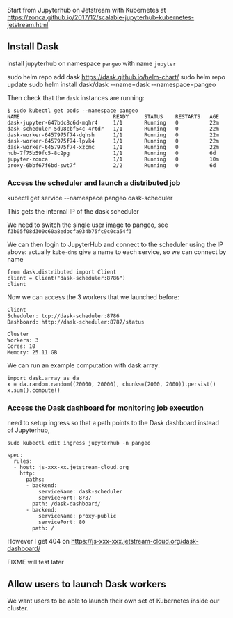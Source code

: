 Start from Jupyterhub on Jetstream with Kubernetes at <https://zonca.github.io/2017/12/scalable-jupyterhub-kubernetes-jetstream.html>

## Install Dask

install jupyterhub on namespace `pangeo` with name `jupyter`


sudo helm repo add dask https://dask.github.io/helm-chart/
sudo helm repo update
sudo helm install dask/dask --name=dask --namespace=pangeo

Then check that the `dask` instances are running:

```
$ sudo kubectl get pods --namespace pangeo
NAME                              READY     STATUS    RESTARTS   AGE
dask-jupyter-647bdc8c6d-mqhr4     1/1       Running   0          22m
dask-scheduler-5d98cbf54c-4rtdr   1/1       Running   0          22m
dask-worker-6457975f74-dqhsh      1/1       Running   0          22m
dask-worker-6457975f74-lpvk4      1/1       Running   0          22m
dask-worker-6457975f74-xzcmc      1/1       Running   0          22m                                          hub-7f75b59fc5-8c2pg              1/1       Running   0          6d
jupyter-zonca                     1/1       Running   0          10m
proxy-6bbf67f6bd-swt7f            2/2       Running   0          6d
```

### Access the scheduler and launch a distributed job

kubectl get service --namespace pangeo dask-scheduler

This gets the internal IP of the dask scheduler

We need to switch the single user image to pangeo, see `f3b05f08d300c60a8edbcfa934b75fc9c0ca54f3`

We can then login to JupyterHub and connect to the scheduler using the IP above:
actually `kube-dns` give a name to each service, so we can connect by name
```
from dask.distributed import Client
client = Client("dask-scheduler:8786")
client
```

Now we can access the 3 workers that we launched before:

```
Client
Scheduler: tcp://dask-scheduler:8786
Dashboard: http://dask-scheduler:8787/status

Cluster
Workers: 3
Cores: 10
Memory: 25.11 GB
```

We can run an example computation with dask array:

```
import dask.array as da
x = da.random.random((20000, 20000), chunks=(2000, 2000)).persist()
x.sum().compute()
```

### Access the Dask dashboard for monitoring job execution

need to setup ingress so that a path points to the Dask dashboard instead of Jupyterhub,

`sudo kubectl edit ingress jupyterhub -n pangeo`

```
spec:
  rules:
  - host: js-xxx-xx.jetstream-cloud.org
	http:
      paths:
      - backend:
          serviceName: dask-scheduler
          servicePort: 8787
        path: /dask-dashboard/
      - backend:
          serviceName: proxy-public
          servicePort: 80
        path: /
```

However I get 404 on <https://js-xxx-xxx.jetstream-cloud.org/dask-dashboard/>

FIXME will test later

## Allow users to launch Dask workers

We want users to be able to launch their own set of Kubernetes inside our cluster.


